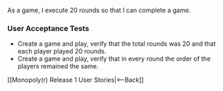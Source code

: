 As a game, I execute 20 rounds so that I can complete a game.

### User Acceptance Tests
* Create a game and play, verify that the total rounds was 20 and that each player played 20 rounds.
* Create a game and play, verify that in every round the order of the players remained the same.

[[Monopoly(r) Release 1 User Stories|<--Back]]
